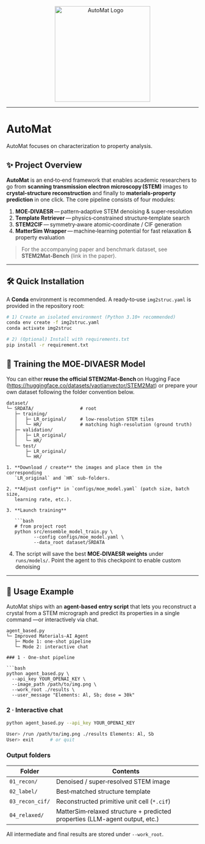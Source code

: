 <p align="center">
  <img src="https://github.com/yyt-2378/AutoMat/blob/main/AutoMat_Logo.png" alt="AutoMat Logo" width="250"/>
</p>

---
# AutoMat
AutoMat focuses on characterization to property analysis.

## ✨ Project Overview

**AutoMat** is an end‑to‑end framework that enables academic researchers to go from **scanning transmission electron microscopy (STEM)** images to **crystal‑structure reconstruction** and finally to **materials‑property prediction** in one click. The core pipeline consists of four modules:

1. **MOE‑DIVAESR** — pattern‑adaptive STEM denoising & super‑resolution
2. **Template Retriever** — physics‑constrained structure‑template search
3. **STEM2CIF** — symmetry‑aware atomic‑coordinate / CIF generation
4. **MatterSim Wrapper** — machine‑learning potential for fast relaxation & property evaluation

> For the accompanying paper and benchmark dataset, see **STEM2Mat‑Bench** (link in the paper).

---

## 🛠️ Quick Installation

A **Conda** environment is recommended. A ready‑to‑use `img2struc.yaml` is provided in the repository root:

```bash
# 1) Create an isolated environment (Python 3.10+ recommended)
conda env create -f img2struc.yaml
conda activate img2struc

# 2) (Optional) Install with requirements.txt
pip install -r requirement.txt
```
## 🔧 Training the MOE‑DIVAESR Model

You can either **reuse the official STEM2Mat‑Bench** on Hugging Face  
(<https://huggingface.co/datasets/yaotianvector/STEM2Mat>) or prepare your own
dataset following the folder convention below.

```text
dataset/
└─ SRDATA/                 # root
   ├─ training/
   │   ├─ LR_original/     # low‑resolution STEM tiles
   │   └─ HR/              # matching high‑resolution (ground truth)
   ├─ validation/
   │   ├─ LR_original/
   │   └─ HR/
   └─ test/
       ├─ LR_original/
       └─ HR/

1. **Download / create** the images and place them in the corresponding
   `LR_original` and `HR` sub‑folders.

2. **Adjust config** in `configs/moe_model.yaml` (patch size, batch size,
   learning rate, etc.).

3. **Launch training**

   ```bash
   # from project root
   python src/ensemble_model_train.py \
          --config configs/moe_model.yaml \
          --data_root dataset/SRDATA
   ```

4. The script will save the best **MOE‑DIVAESR weights** under
   `runs/models/`.  Point the agent to this checkpoint to
   enable custom denoising
---

## 🚀 Usage Example

AutoMat ships with an **agent‑based entry script** that lets you reconstruct a
crystal from a STEM micrograph and predict its properties in a single command
—or interactively via chat.

```text
agent_based.py
└─ Improved Materials‑AI Agent
   ├─ Mode 1: one‑shot pipeline
   └─ Mode 2: interactive chat

### 1 · One‑shot pipeline

```bash
python agent_based.py \
  --api_key YOUR_OPENAI_KEY \
  --image_path /path/to/img.png \
  --work_root ./results \
  --user_message "Elements: Al, Sb; dose = 30k"
```

### 2 · Interactive chat

```bash
python agent_based.py --api_key YOUR_OPENAI_KEY

User> /run /path/to/img.png ./results Elements: Al, Sb
User> exit      # or quit
```

### Output folders

| Folder          | Contents                                                                 |
| --------------- | ------------------------------------------------------------------------ |
| `01_recon/`     | Denoised / super‑resolved STEM image                                     |
| `02_label/`     | Best‑matched structure template                                          |
| `03_recon_cif/` | Reconstructed primitive unit cell (`*.cif`)                              |
| `04_relaxed/`   | MatterSim‑relaxed structure + predicted properties (LLM-agent output, etc.) |

All intermediate and final results are stored under `--work_root`.


